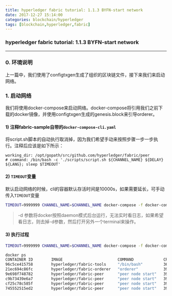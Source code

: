 ```yaml
---
title: hyperledger fabric tutorial: 1.1.3 BYFN-start network
date: 2017-12-27 15:14:00
categories: blockchain/hyperledger
tags: [blockchain,hyperledger,fabric]
---
```

### hyperledger fabric tutorial: 1.1.3 BYFN-start network

---

### 0. 环境说明
上一篇中，我们使用了configtxgen生成了组织的区块链文件，接下来我们来启动网络。

### 1. 启动网络
我们将使用docker-compose来启动网络。docker-compose将引用我们之前下载的docker镜像，并使用configtxgen生成的genesis.block来引导orderer。

#### 1) 注释fabric-sample自带的`docker-compose-cli.yaml`
将script.sh脚本的自动执行取消掉，因为我们希望手动来按照步骤一步一步执行。注释后应该是如下所示：
```
working_dir: /opt/gopath/src/github.com/hyperledger/fabric/peer
# command: /bin/bash -c './scripts/script.sh ${CHANNEL_NAME} ${DELAY} ${LANG}; sleep $TIMEOUT'
```

#### 2) `TIMEOUT`变量
默认启动网络的时候，cli的容器默认存活时间是10000s，如果需要延长，可手动传入`TIMEOUT`变量
``` bash
TIMEOUT=9999999 CHANNEL_NAME=$CHANNEL_NAME docker-compose -f docker-compose-cli.yaml up -d
```
> -d 参数将docker按照daemon模式后台运行，无法实时看日志，如果希望看日志，则去掉-d参数，然后打开另外一个terminal来操作。

#### 3) 执行过程
``` bash
TIMEOUT=9999999 CHANNEL_NAME=$CHANNEL_NAME docker-compose -f docker-compose-cli.yaml up

docker ps
CONTAINER ID        IMAGE                        COMMAND             CREATED             STATUS              PORTS                                              NAMES
96c5ce415758        hyperledger/fabric-tools     "/bin/bash"         36 seconds ago      Up 35 seconds                                                          cli
21ec694c86fc        hyperledger/fabric-orderer   "orderer"           39 seconds ago      Up 36 seconds       0.0.0.0:7050->7050/tcp                             orderer.example.com
9e698f748782        hyperledger/fabric-peer      "peer node start"   39 seconds ago      Up 35 seconds       0.0.0.0:8051->7051/tcp, 0.0.0.0:8053->7053/tcp     peer1.org1.example.com
c9b73439e6a7        hyperledger/fabric-peer      "peer node start"   39 seconds ago      Up 35 seconds       0.0.0.0:7051->7051/tcp, 0.0.0.0:7053->7053/tcp     peer0.org1.example.com
cf25c78c585f        hyperledger/fabric-peer      "peer node start"   39 seconds ago      Up 36 seconds       0.0.0.0:10051->7051/tcp, 0.0.0.0:10053->7053/tcp   peer1.org2.example.com
745552515ed2        hyperledger/fabric-peer      "peer node start"   39 seconds ago      Up 37 seconds       0.0.0.0:9051->7051/tcp, 0.0.0.0:9053->7053/tcp     peer0.org2.example.com
```
